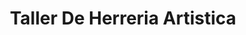 ---
title: "Taller De Herreria Artistica"
url: /batey-uno/taller-de-herreria-artistica/
shop: reparación de automóviles
---